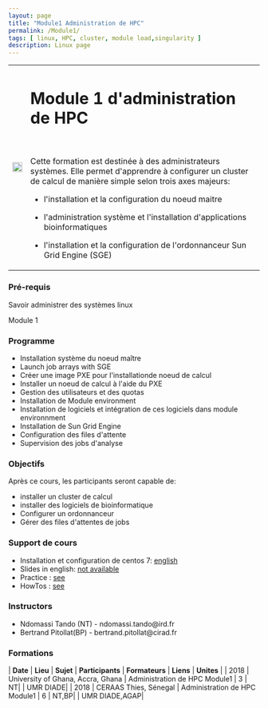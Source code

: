 ```yaml
---
layout: page
title: "Module1 Administration de HPC"
permalink: /Module1/
tags: [ linux, HPC, cluster, module load,singularity ]
description: Linux page
---
```

<table class="table-contact">
<tr>
<td><img width="100%" src="{{ site.url }}/images/training-hpcadvanced.jpeg" alt="" />
</td>
<td>
<h1> Module 1 d'administration de HPC</h1><br />

Cette formation est destinée à des administrateurs systèmes.
Elle permet d'apprendre à configurer un cluster de calcul de manière simple selon trois axes majeurs:

-  l'installation et  la configuration du noeud  maitre

-  l'administration système  et l'installation d'applications bioinformatiques

-  l'installation et la configuration de l'ordonnanceur  Sun Grid Engine (SGE)

</td>
</tr>
</table>

### Pré-requis
Savoir administrer des systèmes linux

Module 1 

<div id="colonne1">
<h3>Programme</h3>
<ul>
<li> Installation système du noeud maître</li>
<li> Launch job arrays with SGE</li>
<li> Créer une image PXE pour l'installationde noeud de  calcul </li>
<li> Installer un noeud de calcul à l'aide du PXE </li>
<li> Gestion des utilisateurs et des quotas</li>
<li> Installation de Module environment</li>  
<li> Installation de logiciels et intégration de ces logiciels dans module environnment</li>  
<li> Installation de Sun Grid Engine</li> 
<li> Configuration des files d'attente</li> 
<li> Supervision des jobs d'analyse</li>          
</ul>
</div>

<div id="colonne2">
<h3>Objectifs</h3>
Après ce cours, les participants seront capable de:
<ul>
<li>installer un cluster de calcul </li>
<li>installer des logiciels de  bioinformatique</li>
<li>Configurer un ordonnanceur</li>
<li>Gérer des files d'attentes de jobs</li>
</ul>
</div>

<div id="colonne3">
<h3>Support de cours</h3>
<ul>
<li>Installation et configuration de centos 7: <a target="_blank" href="{{ site.url }}/files/hpc/centos7installation.md">english</a></li>
<li>Slides in english: <a target="_blank" href="{{ site.url }}/files/hpc/HPC_Advanced_en.pdf">not available</a></li>
<li>Practice : <a target="_blank" href="{{ site.url }}/hpc/hpcAdvancedPractice">see</a> </li>
<li>HowTos : <a target="_blank" href="{{ site.url }}/hpc/hpcHowto">see</a> </li>
</ul>
</div>

<div id="nextInline" class="clearfix">
<h3>Instructors</h3>
<ul>
    <li>Ndomassi Tando (NT) - ndomassi.tando@ird.fr</li>
    <li>Bertrand Pitollat(BP) - bertrand.pitollat@cirad.fr </li>
    
    
    
</ul>
</div>

### Formations
 
| **Date** | **Lieu** | **Sujet** | **Participants** | **Formateurs** | **Liens** | **Unites** |
| 2018 | University of Ghana, Accra, Ghana |  Administration de HPC Module1  | 3 | NT| | UMR DIADE|
| 2018 | CERAAS Thies, Sénegal |  Administration de HPC Module1  | 6 | NT,BP| | UMR DIADE,AGAP|


